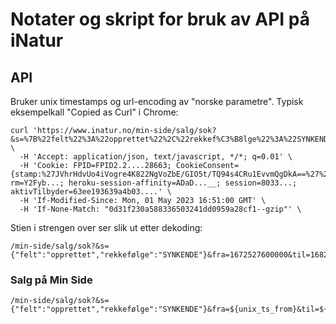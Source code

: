 # Notater og skript for bruk av API på iNatur

## API
Bruker unix timestamps og url-encoding av "norske parametre". 
Typisk eksempelkall "Copied as Curl" i Chrome:

```
curl 'https://www.inatur.no/min-side/salg/sok?&s=%7B%22felt%22%3A%22opprettet%22%2C%22rekkef%C3%B8lge%22%3A%22SYNKENDE%22%7D&fra=1672527600000&til=1682892000000' \
  -H 'Accept: application/json, text/javascript, */*; q=0.01' \
  -H 'Cookie: FPID=FPID2.2....28663; CookieConsent={stamp:%27JVhrHdvUo4iVogre4K822NgVoZbE/GIO5t/TQ94s4CRu1EvvmQgDkA==%27%2Cnecessary:true%2Cpreferences:false%2Cstatistics:false%2Cmarketing:false%2Cmethod:%27explicit%27%2Cver:2%2Cutc:1680624888058%2Cregion:%27no%27}; rm=Y2Fyb...; heroku-session-affinity=ADaD...__; session=8033...; aktivTilbyder=63ee193639a4b03....' \
  -H 'If-Modified-Since: Mon, 01 May 2023 16:51:00 GMT' \
  -H 'If-None-Match: "0d31f230a588336503241dd0959a28cf1--gzip"' \
```
Stien i strengen over ser slik ut etter dekoding:
```
/min-side/salg/sok?&s={"felt":"opprettet","rekkefølge":"SYNKENDE"}&fra=1672527600000&til=1682892000000
```

### Salg på Min Side
```
/min-side/salg/sok?&s={"felt":"opprettet","rekkefølge":"SYNKENDE"}&fra=${unix_ts_from}&til=${unix_ts_to}
```

